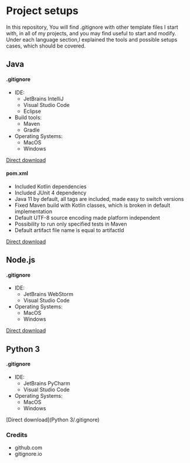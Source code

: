 # Project setups
In this repository, You will find .gitignore with other template files I start with, in all of my projects, and you may find useful to start and modify.
Under each language section,I explained the tools and possible setups cases, which should be covered.

## Java
#### .gitignore
- IDE:
    - JetBrains IntelliJ
    - Visual Studio Code
    - Eclipse
- Build tools: 
    - Maven
    - Gradle
- Operating Systems:
    - MacOS
    - Windows
    
 [Direct download](Java/.gitignore)

#### pom.xml
 - Included Kotlin dependencies
 - Included JUnit 4 dependency
 - Java 11 by default, all tags are included, made easy to switch versions
 - Fixed Maven build with Kotlin classes, which is broken in default implementation
 - Default UTF-8 source encoding made platform independent
 - Possibility to run only specified tests in Maven
 - Default artifact file name is equal to artifactId
 
 [Direct download](Java/pom.xml)

## Node.js
#### .gitignore
- IDE:
    - JetBrains WebStorm
    - Visual Studio Code
- Operating Systems:
    - MacOS
    - Windows
    
 [Direct download](Node.js/.gitignore)
 
## Python 3
#### .gitignore
- IDE:
    - JetBrains PyCharm
    - Visual Studio Code
- Operating Systems:
    - MacOS
    - Windows
        
 [Direct download](Python 3/.gitignore)

### Credits
 - github.com
 - gitignore.io